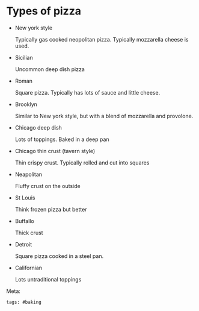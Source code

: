 # Types of pizza

- New york style

  Typically gas cooked neopolitan pizza. Typically mozzarella cheese is used.

- Sicilian

  Uncommon deep dish pizza

- Roman

  Square pizza. Typically has lots of sauce and little cheese.

- Brooklyn

  Similar to New york style, but with a blend of mozzarella and provolone.

- Chicago deep dish

  Lots of toppings. Baked in a deep pan

- Chicago thin crust (tavern style)

  Thin crispy crust. Typically rolled and cut into squares

- Neapolitan

  Fluffy crust on the outside

- St Louis

  Think frozen pizza but better

- Buffallo

  Thick crust

- Detroit

  Square pizza cooked in a steel pan.

- Californian

  Lots untraditional toppings

Meta:

    tags: #baking
